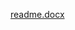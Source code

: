 [readme.docx](https://github.com/weicongpang/Optimal-Sample-Selection-System/files/11419960/readme.docx)
